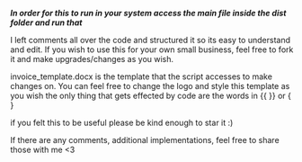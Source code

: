 *****In order for this to run in your system access the main file inside the dist folder and run that*****

I left comments all over the code and structured it so its easy to understand and edit. If you wish to use this for your own small business, feel free to fork it 
and make upgrades/changes as you wish.

invoice_template.docx is the template that the script accesses to make changes on. You can feel free to change the logo and style this template as you wish
the only thing that gets effected by code are the words in {{ }} or { }

if you felt this to be useful please be kind enough to star it :)

If there are any comments, additional implementations, feel free to share those with me <3


